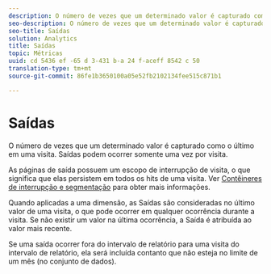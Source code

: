 ```yaml
---
description: O número de vezes que um determinado valor é capturado como o último em uma visita. Saídas podem ocorrer somente uma vez por visita.
seo-description: O número de vezes que um determinado valor é capturado como o último em uma visita. Saídas podem ocorrer somente uma vez por visita.
seo-title: Saídas
solution: Analytics
title: Saídas
topic: Métricas
uuid: cd 5436 ef -65 d 3-431 b-a 24 f-aceff 8542 c 50
translation-type: tm+mt
source-git-commit: 86fe1b3650100a05e52fb2102134fee515c871b1

---
```



# Saídas

O número de vezes que um determinado valor é capturado como o último em uma visita. Saídas podem ocorrer somente uma vez por visita.

As páginas de saída possuem um escopo de interrupção de visita, o que significa que elas persistem em todos os hits de uma visita. Ver [Contêineres de interrupção e segmentação](https://marketing.adobe.com/resources/help/en_US/sc/user/?f=c_Breakdown_and_segmentation_containers) para obter mais informações.

Quando aplicadas a uma dimensão, as Saídas são consideradas no último valor de uma visita, o que pode ocorrer em qualquer ocorrência durante a visita. Se não existir um valor na última ocorrência, a Saída é atribuída ao valor mais recente.

Se uma saída ocorrer fora do intervalo de relatório para uma visita do intervalo de relatório, ela será incluída contanto que não esteja no limite de um mês (no conjunto de dados).
